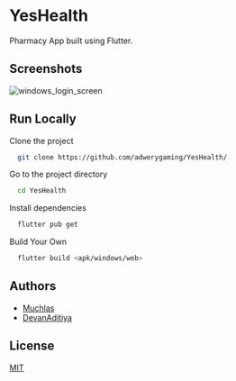 
# YesHealth

Pharmacy App built using Flutter.
## Screenshots

![windows_login_screen](https://github.com/adwerygaming/YesHealth/assets/50104357/d99b9ba0-0a45-48d1-abf0-694ea466e994)

## Run Locally

Clone the project

```bash
  git clone https://github.com/adwerygaming/YesHealth/
```

Go to the project directory

```bash
  cd YesHealth
```

Install dependencies

```bash
  flutter pub get
```

Build Your Own

```bash
  flutter build <apk/windows/web>
```


## Authors

- [Muchlas](https://www.github.com/Muchlas04)
- [DevanAditiya](https://www.github.com/adwerygaming)


## License

[MIT](https://choosealicense.com/licenses/mit/)

